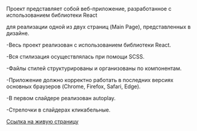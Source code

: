 
Проект представляет собой веб-приложение, разработанное с использованием библиотеки React 

для реализации одной из двух страниц (Main Page), представленных в дизайне. 

-Весь проект реализован с использованием библиотеки React.

-Вся стилизация осуществлялась при помощи SCSS.

-Файлы стилей структурированы и организованы по компонентам.

-Приложение должно корректно работать в последних версиях основных браузеров (Chrome, Firefox, Safari, Edge).

-В первом слайдере реализован autoplay.

-Стрелочки в слайдерах кликабельные.

[Ссылка на живую страницу](https://oleksandr-pik.github.io/ignat-react-app/)

